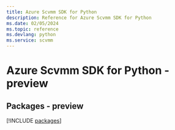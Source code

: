 ```yaml
---
title: Azure Scvmm SDK for Python
description: Reference for Azure Scvmm SDK for Python
ms.date: 02/05/2024
ms.topic: reference
ms.devlang: python
ms.service: scvmm
---
```

# Azure Scvmm SDK for Python - preview
## Packages - preview
[!INCLUDE [packages](scvmm-index.md)]